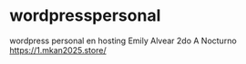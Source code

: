 # wordpresspersonal
wordpress personal en hosting
Emily Alvear
2do A Nocturno
https://1.mkan2025.store/
